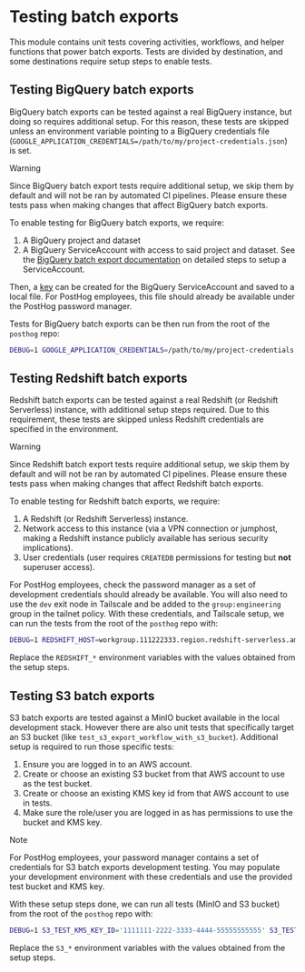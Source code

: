 # Testing batch exports

This module contains unit tests covering activities, workflows, and helper functions that power batch exports. Tests are divided by destination, and some destinations require setup steps to enable tests.

## Testing BigQuery batch exports

BigQuery batch exports can be tested against a real BigQuery instance, but doing so requires additional setup. For this reason, these tests are skipped unless an environment variable pointing to a BigQuery credentials file (`GOOGLE_APPLICATION_CREDENTIALS=/path/to/my/project-credentials.json`) is set.

> [!WARNING]
> Since BigQuery batch export tests require additional setup, we skip them by default and will not be ran by automated CI pipelines. Please ensure these tests pass when making changes that affect BigQuery batch exports.

To enable testing for BigQuery batch exports, we require:

1. A BigQuery project and dataset
2. A BigQuery ServiceAccount with access to said project and dataset. See the [BigQuery batch export documentation](https://posthog.com/docs/cdp/batch-exports/bigquery#setting-up-bigquery-access) on detailed steps to setup a ServiceAccount.

Then, a [key](https://cloud.google.com/iam/docs/keys-create-delete#creating) can be created for the BigQuery ServiceAccount and saved to a local file. For PostHog employees, this file should already be available under the PostHog password manager.

Tests for BigQuery batch exports can be then run from the root of the `posthog` repo:

```bash
DEBUG=1 GOOGLE_APPLICATION_CREDENTIALS=/path/to/my/project-credentials.json pytest posthog/temporal/tests/batch_exports/test_bigquery_batch_export_workflow.py
```

## Testing Redshift batch exports

Redshift batch exports can be tested against a real Redshift (or Redshift Serverless) instance, with additional setup steps required. Due to this requirement, these tests are skipped unless Redshift credentials are specified in the environment.

> [!WARNING]
> Since Redshift batch export tests require additional setup, we skip them by default and will not be ran by automated CI pipelines. Please ensure these tests pass when making changes that affect Redshift batch exports.

To enable testing for Redshift batch exports, we require:

1. A Redshift (or Redshift Serverless) instance.
2. Network access to this instance (via a VPN connection or jumphost, making a Redshift instance publicly available has serious security implications).
3. User credentials (user requires `CREATEDB` permissions for testing but **not** superuser access).

For PostHog employees, check the password manager as a set of development credentials should already be available. You will also need to use the `dev` exit node in Tailscale and be added to the `group:engineering` group in the tailnet policy. With these credentials, and Tailscale setup, we can run the tests from the root of the `posthog` repo with:

```bash
DEBUG=1 REDSHIFT_HOST=workgroup.111222333.region.redshift-serverless.amazonaws.com REDSHIFT_USER=test_user REDSHIFT_PASSWORD=test_password pytest posthog/temporal/tests/batch_exports/test_redshift_batch_export_workflow.py
```

Replace the `REDSHIFT_*` environment variables with the values obtained from the setup steps.

## Testing S3 batch exports

S3 batch exports are tested against a MinIO bucket available in the local development stack. However there are also unit tests that specifically target an S3 bucket (like `test_s3_export_workflow_with_s3_bucket`). Additional setup is required to run those specific tests:

1. Ensure you are logged in to an AWS account.
2. Create or choose an existing S3 bucket from that AWS account to use as the test bucket.
3. Create or choose an existing KMS key id from that AWS account to use in tests.
4. Make sure the role/user you are logged in as has permissions to use the bucket and KMS key.

> [!NOTE]
> For PostHog employees, your password manager contains a set of credentials for S3 batch exports development testing. You may populate your development environment with these credentials and use the provided test bucket and KMS key.

With these setup steps done, we can run all tests (MinIO and S3 bucket) from the root of the `posthog` repo with:

```bash
DEBUG=1 S3_TEST_KMS_KEY_ID='1111111-2222-3333-4444-55555555555' S3_TEST_BUCKET='your-test-bucket' pytest posthog/temporal/tests/batch_exports/test_s3_batch_export_workflow.py
```

Replace the `S3_*` environment variables with the values obtained from the setup steps.
